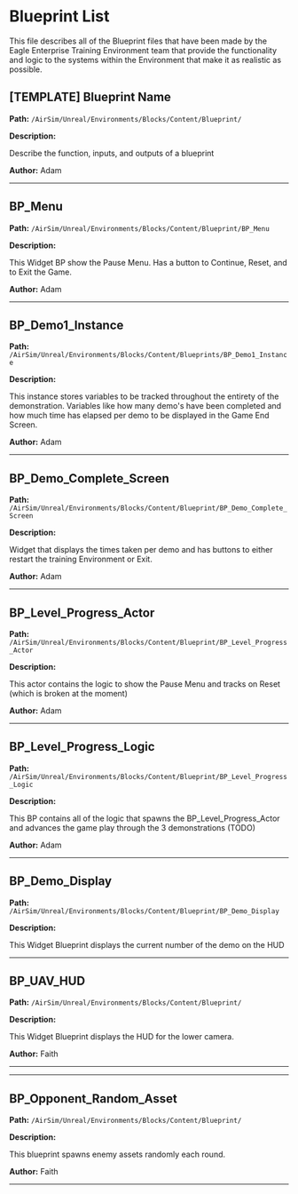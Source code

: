 # Blueprint List

This file describes all of the Blueprint files that have been made by the Eagle
Enterprise Training Environment team that provide the functionality and logic to
the systems within the Environment that make it as realistic as possible.

## [TEMPLATE] Blueprint Name

**Path:** `/AirSim/Unreal/Environments/Blocks/Content/Blueprint/`

**Description:**

Describe the function, inputs, and outputs of a blueprint

**Author:** Adam

--------------------

## BP_Menu

**Path:** `/AirSim/Unreal/Environments/Blocks/Content/Blueprint/BP_Menu`

**Description:**

This Widget BP show the Pause Menu. Has a button to Continue, Reset,
and to Exit the Game.

**Author:** Adam

--------------------

## BP_Demo1_Instance

**Path:** `/AirSim/Unreal/Environments/Blocks/Content/Blueprints/BP_Demo1_Instance`

**Description:**

This instance stores variables to be tracked throughout the entirety of the
demonstration. Variables like how many demo's have been completed and how much
time has elapsed per demo to be displayed in the Game End Screen.

**Author:** Adam

--------------------

## BP_Demo_Complete_Screen

**Path:** `/AirSim/Unreal/Environments/Blocks/Content/Blueprint/BP_Demo_Complete_Screen`

**Description:**

Widget that displays the times taken per demo and has buttons to either restart
the training Environment or Exit.

**Author:** Adam

--------------------

## BP_Level_Progress_Actor

**Path:** `/AirSim/Unreal/Environments/Blocks/Content/Blueprint/BP_Level_Progress_Actor`

**Description:**

This actor contains the logic to show the Pause Menu and tracks on Reset (which
is broken at the moment)

**Author:** Adam

--------------------

## BP_Level_Progress_Logic

**Path:** `/AirSim/Unreal/Environments/Blocks/Content/Blueprint/BP_Level_Progress_Logic`

**Description:**

This BP contains all of the logic that spawns the BP_Level_Progress_Actor and
advances the game play through the 3 demonstrations (TODO)

**Author:** Adam

--------------------

## BP_Demo_Display

**Path:** `/AirSim/Unreal/Environments/Blocks/Content/Blueprint/BP_Demo_Display`

**Description:**

This Widget Blueprint displays the current number of the demo on the HUD

--------------------

## BP_UAV_HUD

**Path:** `/AirSim/Unreal/Environments/Blocks/Content/Blueprint/`

**Description:**

This Widget Blueprint displays the HUD for the lower camera.

**Author:** Faith

--------------------
--------------------

## BP_Opponent_Random_Asset

**Path:** `/AirSim/Unreal/Environments/Blocks/Content/Blueprint/`

**Description:**

This blueprint spawns enemy assets randomly each round.

**Author:** Faith

--------------------

